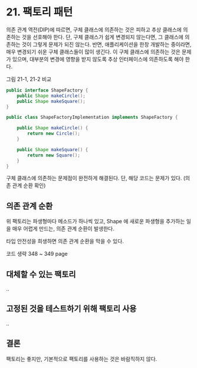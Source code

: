 # 21. 팩토리 패턴

의존 관계 역전(DIP)에 따르면, 구체 클래스에 의존하는 것은 피하고 추상 클래스에 의존하는 것을 선호해야 한다.
단, 구체 클래스가 쉽게 변경되지 않는다면, 그 클래스에 의존하는 것이 그렇게 문제가 되진 않는다. 
반면, 애플리케이션을 한창 개발하는 중이라면, 매우 변경되기 쉬운 구체 클래스들이 많이 생긴다. 
이 구체 클래스에 의존하는 것은 문제가 있으며, 대부분의 변경에 영향을 받지 않도록 추상 인터페이스에 의존하도록 해야 한다. 

그림 21-1, 21-2 비교

````java
public interface ShapeFactory {
    public Shape makeCircle();
    public Shape makeSquare();
}

public class ShapeFactoryImplementation implements ShapeFactory {

    public Shape makeCircle() {
        return new Circle();
    }

    public Shape makeSquare() {
        return new Square();
    }
}
````

구체 클래스에 의존하는 문제점이 완전하게 해결된다. 단, 해당 코드는 문제가 있다. (의존 관계 순환 확인)


## 의존 관계 순환

위 팩토리는 파생형마다 메소드가 하나씩 있고, Shape 에 새로운 파생형을 추가하는 일을 매우 어렵게 만드는, 의존 관계 순환이 발생한다. 

타입 안전성을 희생하면 의존 관계 순환을 막을 수 있다. 

코드 생략 348 ~ 349 page


## 대체할 수 있는 팩토리

..

## 고정된 것을 테스트하기 위해 팩토리 사용

..

## 결론

팩토리는 좋지만, 기본적으로 팩토리를 사용하는 것은 바람직하지 않다. 

